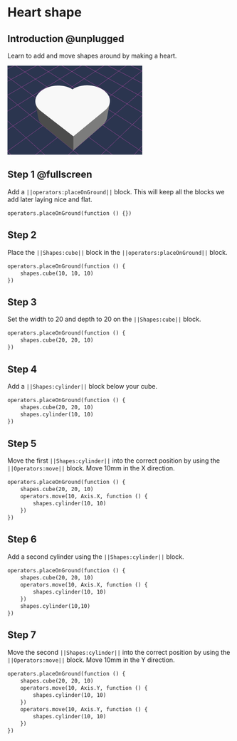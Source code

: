 # Heart shape

## Introduction @unplugged

Learn to add and move shapes around by making a heart.

![Make a heart shape](/docs/static/examples/heart-shape/project-image.png?v=DOCVER-1)

## Step 1 @fullscreen

Add a ``||operators:placeOnGround||`` block. This will keep all the blocks we add later laying nice and flat. 

```blocks
operators.placeOnGround(function () {})
```

## Step 2

Place the ``||Shapes:cube||`` block in the ``||operators:placeOnGround||`` block.

```blocks
operators.placeOnGround(function () {
    shapes.cube(10, 10, 10)
})
```

## Step 3

Set the width to 20 and depth to 20 on the ``||Shapes:cube||`` block.

```blocks
operators.placeOnGround(function () {
    shapes.cube(20, 20, 10)
})
```

## Step 4

Add a ``||Shapes:cylinder||`` block below your cube.

```blocks
operators.placeOnGround(function () {
    shapes.cube(20, 20, 10)
    shapes.cylinder(10, 10)
})
```

## Step 5

Move the first ``||Shapes:cylinder||`` into the correct position by using the ``||Operators:move||`` block.  Move 10mm in the X direction.

```blocks
operators.placeOnGround(function () {
    shapes.cube(20, 20, 10)
    operators.move(10, Axis.X, function () {
        shapes.cylinder(10, 10)
    })
})
```

## Step 6

Add a second cylinder using the ``||Shapes:cylinder||`` block.

```blocks
operators.placeOnGround(function () {
    shapes.cube(20, 20, 10)
    operators.move(10, Axis.X, function () {
        shapes.cylinder(10, 10)
    })
    shapes.cylinder(10,10)
})
```


## Step 7

Move the second ``||Shapes:cylinder||`` into the correct position by using the ``||Operators:move||`` block.  Move 10mm in the Y direction.

```blocks
operators.placeOnGround(function () {
    shapes.cube(20, 20, 10)
    operators.move(10, Axis.Y, function () {
        shapes.cylinder(10, 10)
    })
    operators.move(10, Axis.Y, function () {
        shapes.cylinder(10, 10)
    })
})
```




